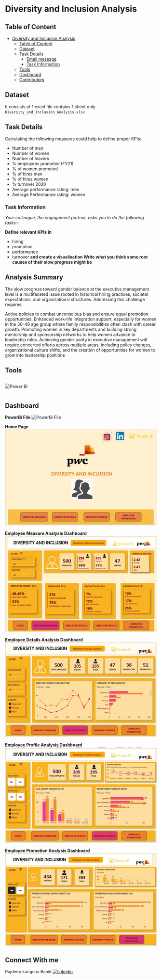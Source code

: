 # Diversity and Inclusion Analysis

## Table of Content

- [Diversity and Inclusion Analysis](#Diversity-and-Inclusion-Analysis)
  - [Table of Content](#table-of-content)
  - [Dataset](#dataset)
  - [Task Details](#task-details)
    - [Email message](#email-message)
    - [Task Information](#task-information)
  - [Tools](#tools)
  - [Dashboard](#dashboard)
  - [Contributors](#contributors)

## Dataset

It consists of 1 excel file contains 1 sheet only
`Diversity_and_Inclusion_Analysis.xlsx`

## Task Details

Calculating the following measures could help to define proper KPIs:

- Number of men
- Number of women
- Number of leavers
- % employees promoted (FY21)
- % of women promoted
- % of hires men
- % of hires women
- % turnover 2020
- Average performance rating: men
- Average Performance rating: women


### Task Information
*Your colleague, the engagement partner, asks you to do the following tasks:-*

**Define relevant KPIs in**
- hiring 
- promotion
- performance
- turnover
**and create a visualisation Write what you think some root causes of their slow progress might be**
  
## Analysis Summary
The slow progress toward gender balance at the executive management level is a multifaceted issue rooted in historical hiring practices, societal expectations, and organizational structures. Addressing this challenge requires:

Active policies to combat unconscious bias and ensure equal promotion opportunities.
Enhanced work-life integration support, especially for women in the 30-49 age group where family responsibilities often clash with career growth.
Promoting women in key departments and building strong mentorship and sponsorship networks to help women advance to leadership roles.
Achieving gender parity in executive management will require concerted efforts across multiple areas, including policy changes, organizational culture shifts, and the creation of opportunities for women to grow into leadership positions

## Tools

<p style="float:left">
<img src="https://cdn.freelogovectors.net/wp-content/uploads/2023/11/power-bi-logo-freelogovectors.net_.png" height="60" alt="Power BI" title="Power BI">
</p>
<div style="clear:both"></div>

## Dashboard

**PowerBi File**
![PowerBi File](./DIVERSITY%20AND%20INCLUSION.pbix)

**Home Page**
![Home Page](./Home.jpg)

**Employee Measure Analysis Dashboard**
![Dashboard 1](./image%201%20(1).jpg)

**Employee Details Analysis Dashboard**
![Dashboard 2](./image%201%20(2).jpg)

**Employee Profile Analysis Dashboard**
![Dashboard 3](./image%201%20(3).jpg)

**Employee Promotion Analysis Dashboard**
![Dashboard 4](./image%201%20(4).jpg)

## Connect With me

Rajdeep kangsha Banik <a href="https://www.linkedin.com/in/rajdeep-banik-a38133230/" alt="Rajdeep"><img src="https://raw.githubusercontent.com/rahuldkjain/github-profile-readme-generator/master/src/images/icons/Social/linked-in-alt.svg" height="15" alt="linkedin" title="linkedin"></a>
